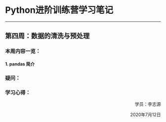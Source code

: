 # Python进阶训练营学习笔记
---
## 第四周：数据的清洗与预处理
### **本周内容一览：**
#### 1. pandas 简介
  
### 疑问：


### **学习心得：**


<p align="right">学员：李志源</p>
<p align="right">2020年7月12日</p>
